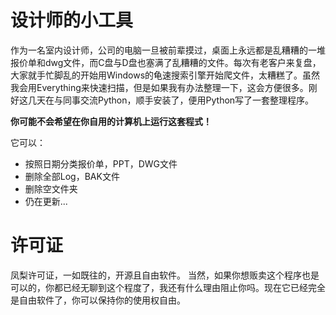 # 设计师的小工具
作为一名室内设计师，公司的电脑一旦被前辈摸过，桌面上永远都是乱糟糟的一堆报价单和dwg文件，而C盘与D盘也塞满了乱糟糟的文件。每次有老客户来复盘，大家就手忙脚乱的开始用Windows的龟速搜索引擎开始爬文件，太糟糕了。虽然我会用Everything来快速扫描，但是如果我有办法整理一下，这会方便很多。刚好这几天在与同事交流Python，顺手安装了，便用Python写了一套整理程序。

**你可能不会希望在你自用的计算机上运行这套程式！**

它可以：
- 按照日期分类报价单，PPT，DWG文件
- 删除全部Log，BAK文件
- 删除空文件夹
- 仍在更新...

# 许可证
凤梨许可证，一如既往的，开源且自由软件。
当然，如果你想贩卖这个程序也是可以的，你都已经无聊到这个程度了，我还有什么理由阻止你吗。现在它已经完全是自由软件了，你可以保持你的使用权自由。